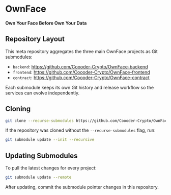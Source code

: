 # OwnFace

**Own Your Face Before Own Your Data**

## Repository Layout

This meta repository aggregates the three main OwnFace projects as Git submodules:

- `backend`: https://github.com/Coooder-Crypto/OwnFace-backend
- `frontend`: https://github.com/Coooder-Crypto/OwnFace-frontend
- `contract`: https://github.com/Coooder-Crypto/OwnFace-contract

Each submodule keeps its own Git history and release workflow so the services can evolve independently.

## Cloning

```sh
git clone --recurse-submodules https://github.com/Coooder-Crypto/OwnFace.git
```

If the repository was cloned without the `--recurse-submodules` flag, run:

```sh
git submodule update --init --recursive
```

## Updating Submodules

To pull the latest changes for every project:

```sh
git submodule update --remote
```

After updating, commit the submodule pointer changes in this repository.
